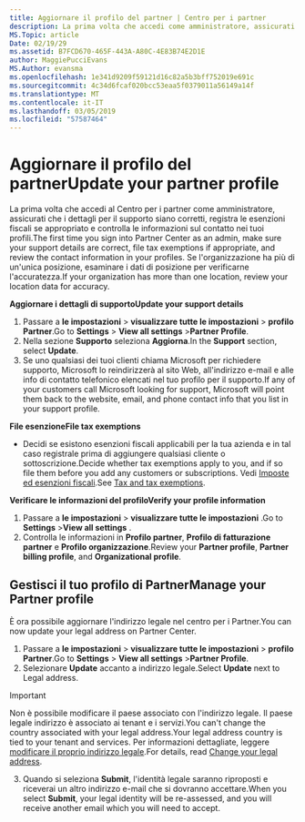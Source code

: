 ```yaml
---
title: Aggiornare il profilo del partner | Centro per i partner
description: La prima volta che accedi come amministratore, assicurati che i dettagli per il supporto siano corretti, registra le esenzioni fiscali se appropriato e controlla le informazioni sul contatto nei tuoi profili.
MS.Topic: article
Date: 02/19/29
ms.assetid: B7FCD670-465F-443A-A80C-4E83B74E2D1E
author: MaggiePucciEvans
MS.Author: evansma
ms.openlocfilehash: 1e341d9209f59121d16c82a5b3bff752019e691c
ms.sourcegitcommit: 4c34d6fcaf020bcc53eaa5f0379011a56149a14f
ms.translationtype: MT
ms.contentlocale: it-IT
ms.lasthandoff: 03/05/2019
ms.locfileid: "57587464"
---
```

# <a name="update-your-partner-profile"></a><span data-ttu-id="e5b09-103">Aggiornare il profilo del partner</span><span class="sxs-lookup"><span data-stu-id="e5b09-103">Update your partner profile</span></span>


<span data-ttu-id="e5b09-104">La prima volta che accedi al Centro per i partner come amministratore, assicurati che i dettagli per il supporto siano corretti, registra le esenzioni fiscali se appropriato e controlla le informazioni sul contatto nei tuoi profili.</span><span class="sxs-lookup"><span data-stu-id="e5b09-104">The first time you sign into Partner Center as an admin, make sure your support details are correct, file tax exemptions if appropriate, and review the contact information in your profiles.</span></span> <span data-ttu-id="e5b09-105">Se l'organizzazione ha più di un'unica posizione, esaminare i dati di posizione per verificarne l'accuratezza.</span><span class="sxs-lookup"><span data-stu-id="e5b09-105">If your organization has more than one location, review your location data for accuracy.</span></span>

<span data-ttu-id="e5b09-106">**Aggiornare i dettagli di supporto**</span><span class="sxs-lookup"><span data-stu-id="e5b09-106">**Update your support details**</span></span>

1.  <span data-ttu-id="e5b09-107">Passare a **le impostazioni** &gt; **visualizzare tutte le impostazioni** &gt; **profilo Partner**.</span><span class="sxs-lookup"><span data-stu-id="e5b09-107">Go to **Settings** &gt; **View all settings** &gt;**Partner Profile**.</span></span>
2.  <span data-ttu-id="e5b09-108">Nella sezione **Supporto** seleziona **Aggiorna**.</span><span class="sxs-lookup"><span data-stu-id="e5b09-108">In the **Support** section, select **Update**.</span></span>
3.  <span data-ttu-id="e5b09-109">Se uno qualsiasi dei tuoi clienti chiama Microsoft per richiedere supporto, Microsoft lo reindirizzerà al sito Web, all'indirizzo e-mail e alle info di contatto telefonico elencati nel tuo profilo per il supporto.</span><span class="sxs-lookup"><span data-stu-id="e5b09-109">If any of your customers call Microsoft looking for support, Microsoft will point them back to the website, email, and phone contact info that you list in your support profile.</span></span>

<span data-ttu-id="e5b09-110">**File esenzione**</span><span class="sxs-lookup"><span data-stu-id="e5b09-110">**File tax exemptions**</span></span>

-   <span data-ttu-id="e5b09-111">Decidi se esistono esenzioni fiscali applicabili per la tua azienda e in tal caso registrale prima di aggiungere qualsiasi cliente o sottoscrizione.</span><span class="sxs-lookup"><span data-stu-id="e5b09-111">Decide whether tax exemptions apply to you, and if so file them before you add any customers or subscriptions.</span></span> <span data-ttu-id="e5b09-112">Vedi [Imposte ed esenzioni fiscali](tax-and-tax-exemptions.md).</span><span class="sxs-lookup"><span data-stu-id="e5b09-112">See [Tax and tax exemptions](tax-and-tax-exemptions.md).</span></span>

<span data-ttu-id="e5b09-113">**Verificare le informazioni del profilo**</span><span class="sxs-lookup"><span data-stu-id="e5b09-113">**Verify your profile information**</span></span>

1.  <span data-ttu-id="e5b09-114">Passare a **le impostazioni** &gt; **visualizzare tutte le impostazioni** .</span><span class="sxs-lookup"><span data-stu-id="e5b09-114">Go to **Settings** &gt;**View all settings** .</span></span> 
2.  <span data-ttu-id="e5b09-115">Controlla le informazioni in **Profilo partner**, **Profilo di fatturazione partner** e **Profilo organizzazione**.</span><span class="sxs-lookup"><span data-stu-id="e5b09-115">Review your **Partner profile**, **Partner billing profile**, and **Organizational profile**.</span></span>

## <a name="manage-your-partner-profile"></a><span data-ttu-id="e5b09-116">Gestisci il tuo profilo di Partner</span><span class="sxs-lookup"><span data-stu-id="e5b09-116">Manage your Partner profile</span></span> 

<span data-ttu-id="e5b09-117">È ora possibile aggiornare l'indirizzo legale nel centro per i Partner.</span><span class="sxs-lookup"><span data-stu-id="e5b09-117">You can now update your legal address on Partner Center.</span></span>

1. <span data-ttu-id="e5b09-118">Passare a **le impostazioni** &gt; **visualizzare tutte le impostazioni** &gt; **profilo Partner**.</span><span class="sxs-lookup"><span data-stu-id="e5b09-118">Go to **Settings** &gt; **View all settings** &gt;**Partner Profile**.</span></span>
2. <span data-ttu-id="e5b09-119">Selezionare **Update** accanto a indirizzo legale.</span><span class="sxs-lookup"><span data-stu-id="e5b09-119">Select **Update** next to Legal address.</span></span> 

>[!Important]
><span data-ttu-id="e5b09-120">Non è possibile modificare il paese associato con l'indirizzo legale. Il paese legale indirizzo è associato ai tenant e i servizi.</span><span class="sxs-lookup"><span data-stu-id="e5b09-120">You can't change the country associated with your legal address.Your legal address country is tied to your tenant and services.</span></span> <span data-ttu-id="e5b09-121">Per informazioni dettagliate, leggere [modificare il proprio indirizzo legale](https://docs.microsoft.com/office365/admin/manage/change-address-contact-and-more?view=o365-worldwide).</span><span class="sxs-lookup"><span data-stu-id="e5b09-121">For details, read [Change your legal address](https://docs.microsoft.com/office365/admin/manage/change-address-contact-and-more?view=o365-worldwide).</span></span>

3. <span data-ttu-id="e5b09-122">Quando si seleziona **Submit**, l'identità legale saranno riproposti e riceverai un altro indirizzo e-mail che si dovranno accettare.</span><span class="sxs-lookup"><span data-stu-id="e5b09-122">When you select **Submit**, your legal identity will be re-assessed, and you will receive another email which you will need to accept.</span></span>



 



